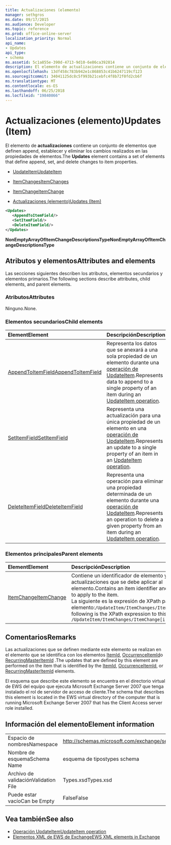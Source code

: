 ```yaml
---
title: Actualizaciones (elemento)
manager: sethgros
ms.date: 09/17/2015
ms.audience: Developer
ms.topic: reference
ms.prod: office-online-server
localization_priority: Normal
api_name:
- Updates
api_type:
- schema
ms.assetid: 5c1a855e-390d-4713-9d10-6e86ca392814
description: El elemento de actualizaciones contiene un conjunto de elementos que definen append, establecer y eliminar los cambios realizados en las propiedades de elementos.
ms.openlocfilehash: 13df458c783b942e1c868853c41b6247119cf123
ms.sourcegitcommit: 34041125dc8c5f993b21cebfc4f8b72f0fd2cb6f
ms.translationtype: MT
ms.contentlocale: es-ES
ms.lasthandoff: 06/25/2018
ms.locfileid: "19840866"
---
```

# <a name="updates-item"></a><span data-ttu-id="a3c78-103">Actualizaciones (elemento)</span><span class="sxs-lookup"><span data-stu-id="a3c78-103">Updates (Item)</span></span>

<span data-ttu-id="a3c78-104">El elemento de **actualizaciones** contiene un conjunto de elementos que definen append, establecer y eliminar los cambios realizados en las propiedades de elementos.</span><span class="sxs-lookup"><span data-stu-id="a3c78-104">The **Updates** element contains a set of elements that define append, set, and delete changes to item properties.</span></span> 
  
- [<span data-ttu-id="a3c78-105">UpdateItem</span><span class="sxs-lookup"><span data-stu-id="a3c78-105">UpdateItem</span></span>](updateitem.md)
  
- [<span data-ttu-id="a3c78-106">ItemChanges</span><span class="sxs-lookup"><span data-stu-id="a3c78-106">ItemChanges</span></span>](itemchanges.md)
  
- [<span data-ttu-id="a3c78-107">ItemChange</span><span class="sxs-lookup"><span data-stu-id="a3c78-107">ItemChange</span></span>](itemchange.md)
  
- [<span data-ttu-id="a3c78-108">Actualizaciones (elemento)</span><span class="sxs-lookup"><span data-stu-id="a3c78-108">Updates (Item)</span></span>](updates-item.md)
  
```xml
<Updates>
   <AppendToItemField/>
   <SetItemField/>
   <DeleteItemField/>
</Updates>
```

<span data-ttu-id="a3c78-109">**NonEmptyArrayOfItemChangeDescriptionsType**</span><span class="sxs-lookup"><span data-stu-id="a3c78-109">**NonEmptyArrayOfItemChangeDescriptionsType**</span></span>

## <a name="attributes-and-elements"></a><span data-ttu-id="a3c78-110">Atributos y elementos</span><span class="sxs-lookup"><span data-stu-id="a3c78-110">Attributes and elements</span></span>

<span data-ttu-id="a3c78-111">Las secciones siguientes describen los atributos, elementos secundarios y elementos primarios.</span><span class="sxs-lookup"><span data-stu-id="a3c78-111">The following sections describe attributes, child elements, and parent elements.</span></span>
  
### <a name="attributes"></a><span data-ttu-id="a3c78-112">Atributos</span><span class="sxs-lookup"><span data-stu-id="a3c78-112">Attributes</span></span>

<span data-ttu-id="a3c78-113">Ninguno.</span><span class="sxs-lookup"><span data-stu-id="a3c78-113">None.</span></span>
  
### <a name="child-elements"></a><span data-ttu-id="a3c78-114">Elementos secundarios</span><span class="sxs-lookup"><span data-stu-id="a3c78-114">Child elements</span></span>

|<span data-ttu-id="a3c78-115">**Element**</span><span class="sxs-lookup"><span data-stu-id="a3c78-115">**Element**</span></span>|<span data-ttu-id="a3c78-116">**Descripción**</span><span class="sxs-lookup"><span data-stu-id="a3c78-116">**Description**</span></span>|
|:-----|:-----|
|[<span data-ttu-id="a3c78-117">AppendToItemField</span><span class="sxs-lookup"><span data-stu-id="a3c78-117">AppendToItemField</span></span>](appendtoitemfield.md) <br/> |<span data-ttu-id="a3c78-118">Representa los datos que se anexará a una sola propiedad de un elemento durante una [operación de UpdateItem](updateitem-operation.md).</span><span class="sxs-lookup"><span data-stu-id="a3c78-118">Represents data to append to a single property of an item during an [UpdateItem operation](updateitem-operation.md).</span></span>  <br/> |
|[<span data-ttu-id="a3c78-119">SetItemField</span><span class="sxs-lookup"><span data-stu-id="a3c78-119">SetItemField</span></span>](setitemfield.md) <br/> |<span data-ttu-id="a3c78-120">Representa una actualización para una única propiedad de un elemento en una [operación de UpdateItem](updateitem-operation.md).</span><span class="sxs-lookup"><span data-stu-id="a3c78-120">Represents an update to a single property of an item in an [UpdateItem operation](updateitem-operation.md).</span></span>  <br/> |
|[<span data-ttu-id="a3c78-121">DeleteItemField</span><span class="sxs-lookup"><span data-stu-id="a3c78-121">DeleteItemField</span></span>](deleteitemfield.md) <br/> |<span data-ttu-id="a3c78-122">Representa una operación para eliminar una propiedad determinada de un elemento durante una [operación de UpdateItem](updateitem-operation.md).</span><span class="sxs-lookup"><span data-stu-id="a3c78-122">Represents an operation to delete a given property from an item during an [UpdateItem operation](updateitem-operation.md).</span></span>  <br/> |
   
### <a name="parent-elements"></a><span data-ttu-id="a3c78-123">Elementos principales</span><span class="sxs-lookup"><span data-stu-id="a3c78-123">Parent elements</span></span>

|<span data-ttu-id="a3c78-124">**Element**</span><span class="sxs-lookup"><span data-stu-id="a3c78-124">**Element**</span></span>|<span data-ttu-id="a3c78-125">**Descripción**</span><span class="sxs-lookup"><span data-stu-id="a3c78-125">**Description**</span></span>|
|:-----|:-----|
|[<span data-ttu-id="a3c78-126">ItemChange</span><span class="sxs-lookup"><span data-stu-id="a3c78-126">ItemChange</span></span>](itemchange.md) <br/> |<span data-ttu-id="a3c78-127">Contiene un identificador de elemento y las actualizaciones que se debe aplicar al elemento.</span><span class="sxs-lookup"><span data-stu-id="a3c78-127">Contains an item identifier and the updates to apply to the item.</span></span>  <br/> <span data-ttu-id="a3c78-128">La siguiente es la expresión de XPath para este elemento:`/UpdateItem/ItemChanges/ItemChange[i]`</span><span class="sxs-lookup"><span data-stu-id="a3c78-128">The following is the XPath expression to this element:  `/UpdateItem/ItemChanges/ItemChange[i]`</span></span> <br/> |
   
## <a name="remarks"></a><span data-ttu-id="a3c78-129">Comentarios</span><span class="sxs-lookup"><span data-stu-id="a3c78-129">Remarks</span></span>

<span data-ttu-id="a3c78-130">Las actualizaciones que se definen mediante este elemento se realizan en el elemento que se identifica con los elementos [ItemId](itemid.md), [OccurrenceItemId](occurrenceitemid.md)o [RecurringMasterItemId](recurringmasteritemid.md) .</span><span class="sxs-lookup"><span data-stu-id="a3c78-130">The updates that are defined by this element are performed on the item that is identified by the [ItemId](itemid.md), [OccurrenceItemId](occurrenceitemid.md), or [RecurringMasterItemId](recurringmasteritemid.md) elements.</span></span> 
  
<span data-ttu-id="a3c78-131">El esquema que describe este elemento se encuentra en el directorio virtual de EWS del equipo que ejecuta Microsoft Exchange Server 2007 que tenga instalado el rol de servidor de acceso de cliente.</span><span class="sxs-lookup"><span data-stu-id="a3c78-131">The schema that describes this element is located in the EWS virtual directory of the computer that is running Microsoft Exchange Server 2007 that has the Client Access server role installed.</span></span>
  
## <a name="element-information"></a><span data-ttu-id="a3c78-132">Información del elemento</span><span class="sxs-lookup"><span data-stu-id="a3c78-132">Element information</span></span>

|||
|:-----|:-----|
|<span data-ttu-id="a3c78-133">Espacio de nombres</span><span class="sxs-lookup"><span data-stu-id="a3c78-133">Namespace</span></span>  <br/> |http://schemas.microsoft.com/exchange/services/2006/types  <br/> |
|<span data-ttu-id="a3c78-134">Nombre de esquema</span><span class="sxs-lookup"><span data-stu-id="a3c78-134">Schema Name</span></span>  <br/> |<span data-ttu-id="a3c78-135">esquema de tipos</span><span class="sxs-lookup"><span data-stu-id="a3c78-135">types schema</span></span>  <br/> |
|<span data-ttu-id="a3c78-136">Archivo de validación</span><span class="sxs-lookup"><span data-stu-id="a3c78-136">Validation File</span></span>  <br/> |<span data-ttu-id="a3c78-137">Types.xsd</span><span class="sxs-lookup"><span data-stu-id="a3c78-137">Types.xsd</span></span>  <br/> |
|<span data-ttu-id="a3c78-138">Puede estar vacío</span><span class="sxs-lookup"><span data-stu-id="a3c78-138">Can be Empty</span></span>  <br/> |<span data-ttu-id="a3c78-139">False</span><span class="sxs-lookup"><span data-stu-id="a3c78-139">False</span></span>  <br/> |
   
## <a name="see-also"></a><span data-ttu-id="a3c78-140">Vea también</span><span class="sxs-lookup"><span data-stu-id="a3c78-140">See also</span></span>

- [<span data-ttu-id="a3c78-141">Operación UpdateItem</span><span class="sxs-lookup"><span data-stu-id="a3c78-141">UpdateItem operation</span></span>](updateitem-operation.md)
- [<span data-ttu-id="a3c78-142">Elementos XML de EWS de Exchange</span><span class="sxs-lookup"><span data-stu-id="a3c78-142">EWS XML elements in Exchange</span></span>](ews-xml-elements-in-exchange.md)

